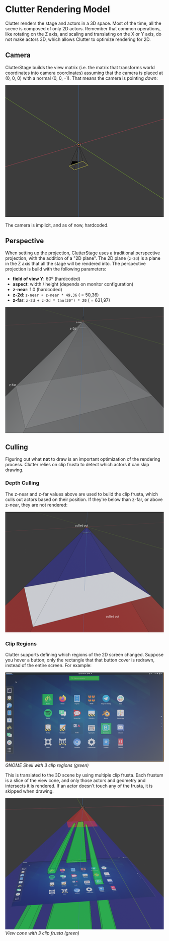 # Clutter Rendering Model

Clutter renders the stage and actors in a 3D space. Most of the time, all the scene is composed of only 2D actors. Remember that common operations, like rotating on the Z axis, and scaling and translating on the X or Y axis, do not make actors 3D, which allows Clutter to optimize rendering for 2D.

## Camera

ClutterStage builds the view matrix (i.e. the matrix that transforms world coordinates into camera coordinates) assuming that the camera is placed at (0, 0, 0) with a normal (0, 0, -1). That means the camera is pointing *down*:

![camera](data/clutter_camera.png)

The camera is implicit, and as of now, hardcoded.

## Perspective

When setting up the projection, ClutterStage uses a traditional perspective projection, with the addition of a "2D plane". The 2D plane (`z-2d`) is a plane in the Z axis that all the stage will be rendered into. The perspective projection is build with the following parameters:

 * **field of view Y**: 60º (hardcoded)
 * **aspect**: width / height (depends on monitor configuration)
 * **z-near**: 1.0 (hardcoded)
 * **z-2d**: `z-near + z-near * 49,36` ( = 50,36)
 * **z-far**: `z-2d + z-2d * tan(30°) * 20` ( = 631,97)

![view cone](data/clutter_view_cone.png)

## Culling

Figuring out what **not** to draw is an important optimization of the rendering process. Clutter relies on clip frusta to detect which actors it can skip drawing.

### Depth Culling

The z-near and z-far values above are used to build the clip frusta, which culls out actors based on their position. If they're below than z-far, or above z-near, they are not rendered:

![view cone with z-culling](data/clutter_view_cone_with_z_culling.png)

### Clip Regions

Clutter supports defining which regions of the 2D screen changed. Suppose you hover a button; only the rectangle that that button cover is redrawn, instead of the entire screen. For example:

![clip region](data/clutter_clip_region.png)
*GNOME Shell with 3 clip regions (green)*

 This is translated to the 3D scene by using multiple clip frusta. Each frustum is a slice of the view cone, and only those actors and geometry and intersects it is rendered. If an actor doesn't touch any of the frusta, it is skipped when drawing.

![clip frusta](data/clutter_clip_frusta.png)
*View cone with 3 clip frusta (green)*
